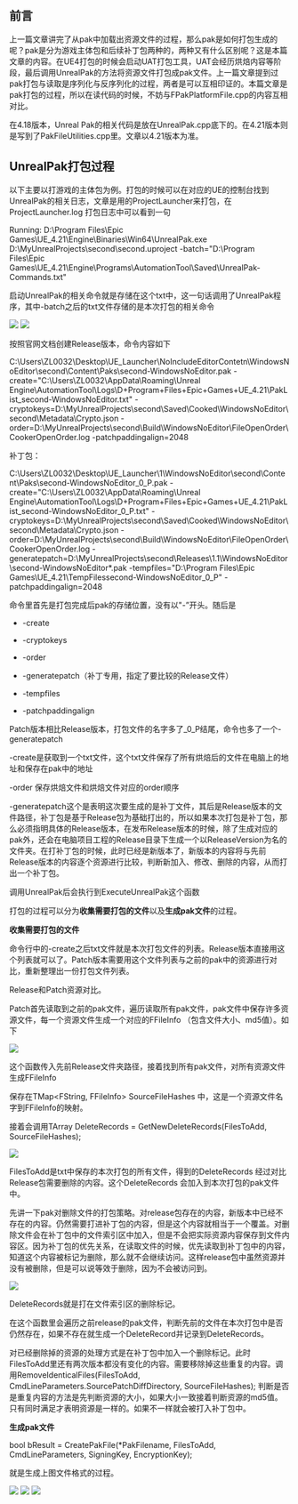 ## 前言

上一篇文章讲完了从pak中加载出资源文件的过程，那么pak是如何打包生成的呢？pak是分为游戏主体包和后续补丁包两种的，两种又有什么区别呢？这是本篇文章的内容。在UE4打包的时候会启动UAT打包工具，UAT会经历烘焙内容等阶段，最后调用UnrealPak的方法将资源文件打包成pak文件。上一篇文章提到过pak打包与读取是序列化与反序列化的过程，两者是可以互相印证的。本篇文章是pak打包的过程，所以在读代码的时候，不妨与FPakPlatformFile.cpp的内容互相对比。

在4.18版本，Unreal Pak的相关代码是放在UnrealPak.cpp底下的。在4.21版本则是写到了PakFileUtilities.cpp里。文章以4.21版本为准。



## UnrealPak打包过程

以下主要以打游戏的主体包为例。打包的时候可以在对应的UE的控制台找到UnrealPak的相关日志，文章是用的ProjectLauncher来打包，在ProjectLauncher.log 打包日志中可以看到一句

Running: D:\Program Files\Epic Games\UE_4.21\Engine\Binaries\Win64\UnrealPak.exe D:\MyUnrealProjects\second\second.uproject -batch="D:\Program Files\Epic Games\UE_4.21\Engine\Programs\AutomationTool\Saved\UnrealPak-Commands.txt"

启动UnrealPak的相关命令就是存储在这个txt中，这一句话调用了UnrealPak程序，其中-batch之后的txt文件存储的是本次打包的相关命令

<img src="https://raw.githubusercontent.com/BAJIAObujie/BAJIAObujie.github.io/master/img/UE4ResourceLoad4/1.jpg"/>



<img src="https://raw.githubusercontent.com/BAJIAObujie/BAJIAObujie.github.io/master/img/UE4ResourceLoad4/1.jpg"/>

按照官网文档创建Release版本，命令内容如下

C:\Users\ZL0032\Desktop\UE_Launcher\NoIncludeEditorContetn\WindowsNoEditor\second\Content\Paks\second-WindowsNoEditor.pak -create="C:\Users\ZL0032\AppData\Roaming\Unreal Engine\AutomationTool\Logs\D+Program+Files+Epic+Games+UE_4.21\PakList_second-WindowsNoEditor.txt" -cryptokeys=D:\MyUnrealProjects\second\Saved\Cooked\WindowsNoEditor\second\Metadata\Crypto.json -order=D:\MyUnrealProjects\second\Build\WindowsNoEditor\FileOpenOrder\CookerOpenOrder.log -patchpaddingalign=2048 



补丁包：

C:\Users\ZL0032\Desktop\UE_Launcher\1\WindowsNoEditor\second\Content\Paks\second-WindowsNoEditor_0_P.pak -create="C:\Users\ZL0032\AppData\Roaming\Unreal Engine\AutomationTool\Logs\D+Program+Files+Epic+Games+UE_4.21\PakList_second-WindowsNoEditor_0_P.txt" -cryptokeys=D:\MyUnrealProjects\second\Saved\Cooked\WindowsNoEditor\second\Metadata\Crypto.json -order=D:\MyUnrealProjects\second\Build\WindowsNoEditor\FileOpenOrder\CookerOpenOrder.log -generatepatch=D:\MyUnrealProjects\second\Releases\1.1\WindowsNoEditor\second-WindowsNoEditor*.pak -tempfiles="D:\Program Files\Epic Games\UE_4.21\TempFilessecond-WindowsNoEditor_0_P" -patchpaddingalign=2048 



命令里首先是打包完成后pak的存储位置，没有以"-”开头。随后是

* -create 

* -cryptokeys 

* -order 

* -generatepatch（补丁专用，指定了要比较的Release文件）

* -tempfiles

* -patchpaddingalign    

Patch版本相比Release版本，打包文件的名字多了_0_P结尾，命令也多了一个-generatepatch

-create是获取到一个txt文件，这个txt文件保存了所有烘焙后的文件在电脑上的地址和保存在pak中的地址

-order 保存烘焙文件和烘焙文件对应的order顺序

-generatepatch这个是表明这次要生成的是补丁文件，其后是Release版本的文件路径，补丁包是基于Release包为基础打出的，所以如果本次打包是补丁包，那么必须指明具体的Release版本，在发布Release版本的时候，除了生成对应的pak外，还会在电脑项目工程的Release目录下生成一个以ReleaseVersion为名的文件夹。在打补丁包的时候，此时已经是新版本了，新版本的内容将与先前Release版本的内容逐个资源进行比较，判断新加入、修改、删除的内容，从而打出一个补丁包。



调用UnrealPak后会执行到ExecuteUnrealPak这个函数

打包的过程可以分为**收集需要打包的文件**以及**生成pak文件**的过程。



**收集需要打包的文件**

命令行中的-create之后txt文件就是本次打包文件的列表。Release版本直接用这个列表就可以了。Patch版本需要用这个文件列表与之前的pak中的资源进行对比，重新整理出一份打包文件列表。

Release和Patch资源对比。

Patch首先读取到之前的pak文件，遍历读取所有pak文件，pak文件中保存许多资源文件，每一个资源文件生成一个对应的FFileInfo （包含文件大小、md5值）。如下

<img src="https://raw.githubusercontent.com/BAJIAObujie/BAJIAObujie.github.io/master/img/UE4ResourceLoad4/1.jpg"/>



这个函数传入先前Release文件夹路径，接着找到所有pak文件，对所有资源文件生成FFileInfo

保存在TMap<FString, FFileInfo> SourceFileHashes 中，这是一个资源文件名字到FFileInfo的映射。



接着会调用TArray<FPakInputPair> DeleteRecords = GetNewDeleteRecords(FilesToAdd, SourceFileHashes); 



<img src="https://raw.githubusercontent.com/BAJIAObujie/BAJIAObujie.github.io/master/img/UE4ResourceLoad4/1.jpg"/>



FilesToAdd是txt中保存的本次打包的所有文件，得到的DeleteRecords 经过对比Release包需要删除的内容。这个DeleteRecords 会加入到本次打包的pak文件中。

先讲一下pak对删除文件的打包策略。对release包存在的内容，新版本中已经不存在的内容。仍然需要打进补丁包的内容，但是这个内容就相当于一个覆盖。对删除文件会在补丁包中的文件索引区中加入，但是不会把实际资源内容保存到文件内容区。因为补丁包的优先关系，在读取文件的时候，优先读取到补丁包中的内容，知道这个内容被标记为删除，那么就不会继续访问。这样release包中虽然资源并没有被删除，但是可以说等效于删除，因为不会被访问到。



<img src="https://raw.githubusercontent.com/BAJIAObujie/BAJIAObujie.github.io/master/img/UE4ResourceLoad4/1.jpg"/>

DeleteRecords就是打在文件索引区的删除标记。

在这个函数里会遍历之前release的pak文件，判断先前的文件在本次打包中是否仍然存在，如果不存在就生成一个DeleteRecord并记录到DeleteRecords。



对已经删除掉的资源的处理方式是在补丁包中加入一个删除标记。此时FilesToAdd里还有两次版本都没有变化的内容。需要移除掉这些重复的内容。调用RemoveIdenticalFiles(FilesToAdd, CmdLineParameters.SourcePatchDiffDirectory, SourceFileHashes); 判断是否是重复内容的方法是先判断资源的大小，如果大小一致接着判断资源的md5值。只有同时满足才表明资源是一样的。如果不一样就会被打入补丁包中。



**生成pak文件**

bool bResult = CreatePakFile(*PakFilename, FilesToAdd, CmdLineParameters, SigningKey, EncryptionKey);

就是生成上图文件格式的过程。































































<img src="https://raw.githubusercontent.com/BAJIAObujie/BAJIAObujie.github.io/master/img/UE4ResourceLoad4/1.jpg"/>







<img src="https://raw.githubusercontent.com/BAJIAObujie/BAJIAObujie.github.io/master/img/UE4ResourceLoad4/1.jpg"/>







<img src="https://raw.githubusercontent.com/BAJIAObujie/BAJIAObujie.github.io/master/img/UE4ResourceLoad4/1.jpg"/>